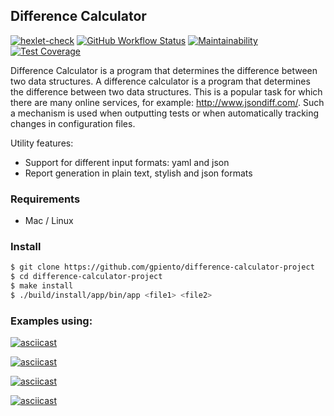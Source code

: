 ## Difference Calculator

[![hexlet-check](https://github.com/gpiento/java-project-71/actions/workflows/hexlet-check.yml/badge.svg)](https://github.com/gpiento/java-project-71/actions/workflows/hexlet-check.yml)
[![GitHub Workflow Status](https://github.com//gpiento/java-project-71/actions/workflows/main.yml/badge.svg)](https://github.com/gpiento/java-project-71/actions)
[![Maintainability](https://api.codeclimate.com/v1/badges/f58bcd0d0b4944086222/maintainability)](https://codeclimate.com/github/gpiento/java-project-71/maintainability)
[![Test Coverage](https://api.codeclimate.com/v1/badges/f58bcd0d0b4944086222/test_coverage)](https://codeclimate.com/github/gpiento/java-project-71/test_coverage)

Difference Calculator is a program that determines the difference between two data structures. A difference calculator is a program that determines the difference between two data structures. This is a popular task for which there are many online services, for example: http://www.jsondiff.com/. Such a mechanism is used when outputting tests or when automatically tracking changes in configuration files.

Utility features:
- Support for different input formats: yaml and json
- Report generation in plain text, stylish and json formats

### Requirements
- Mac / Linux

### Install
```bash
$ git clone https://github.com/gpiento/difference-calculator-project
$ cd difference-calculator-project
$ make install
$ ./build/install/app/bin/app <file1> <file2>
```

### Examples using:
[![asciicast](https://asciinema.org/a/gKKCyQfATABFWgLUhcXOrkAFi.svg)](https://asciinema.org/a/gKKCyQfATABFWgLUhcXOrkAFi)

[![asciicast](https://asciinema.org/a/0WlHdVgd6e1ps9IvchEhZVH8O.svg)](https://asciinema.org/a/0WlHdVgd6e1ps9IvchEhZVH8O)

[![asciicast](https://asciinema.org/a/fymtTkhEv3bihJoVMv7ypqVG9.svg)](https://asciinema.org/a/fymtTkhEv3bihJoVMv7ypqVG9)

[![asciicast](https://asciinema.org/a/h1wZPvz7ceieYYK6d2SiFcRIh.svg)](https://asciinema.org/a/h1wZPvz7ceieYYK6d2SiFcRIh)
